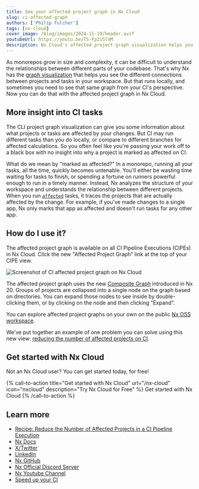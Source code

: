 ```yaml
---
title: See your affected project graph in Nx Cloud
slug: ci-affected-graph
authors: ['Philip Fulcher']
tags: [nx-cloud]
cover_image: /blog/images/2024-11-19/header.avif
youtubeUrl: https://youtu.be/TS-Fp2iSlVM
description: Nx Cloud's affected project graph visualization helps you understand CI impacts on projects and tasks, providing insight into monorepo dependencies.
---
```


As monorepos grow in size and complexity, it can be difficult to understand the relationships between different parts of
your codebase. That's why Nx has the [graph visualization](/features/explore-graph) that helps you see the different
connections between projects and tasks in your workspace. But that runs locally, and sometimes you need to see that same graph from your CI's perspective. Now you can do that with the affected project graph in Nx Cloud.

## More insight into CI tasks

The CLI project graph visualization can give you some information about what projects or tasks are affected by your changes. But
CI may run different tasks than you do locally, or compare to different branches for affected calculations. So you often
feel like you're passing your work off to a black box with no insight into why a project is marked as affected on CI.

What do we mean by "marked as affected?" In a monorepo, running all your tasks, all the time, quickly becomes untenable. You'll either be wasting time waiting for tasks to finish, or spending a fortune on runners powerful enough to run in a timely manner. Instead, Nx analyzes the structure of your workspace and understands the relationship between different projects. When you run [`affected`](/ci/features/affected) tasks, it traces the projects that are actually affected by the change. For example, if you've made changes to a single app, Nx only marks that app as affected and doesn't run tasks for any other app.

## How do I use it?

The affected project graph is available on all CI Pipeline Executions (CIPEs) in Nx Cloud. Click the new "Affected Project Graph" link at the top of your CIPE view.

![Screenshot of CI affected project graph on Nx Cloud](/blog/images/2024-11-19/screenshot.avif)

The affected project graph uses the new [Composite Graph](/features/explore-graph#focusing-on-valuable-projects) introduced in Nx 20.
Groups of projects are collapsed into a single node on the graph based on directories. You can expand those nodes to see
inside by double-clicking them, or by clicking on the node and then clicking "Expand".

You can explore affected project graphs on your own on the
public [Nx OSS workspace](https://staging.nx.app/orgs/62d013d4d26f260059f7765e/workspaces/62d013ea0852fe0a2df74438/overview).

We've put together an example of one problem you can solve using this new view: [reducing the number of affected projects on CI](/ci/recipes/other/cipe-affected-project-graph).

## Get started with Nx Cloud

Not an Nx Cloud user? You can get started today, for free!

{% call-to-action title="Get started with Nx Cloud" url="/nx-cloud" icon="nxcloud" description="Try Nx Cloud for Free" %}
Get started with Nx Cloud
{% /call-to-action %}

## Learn more

- [Recipe: Reduce the Number of Affected Projects in a CI Pipeline Execution](/ci/recipes/other/cipe-affected-project-graph)
- [Nx Docs](/getting-started/intro)
- [X/Twitter](https://x.com/nxdevtools)
- [LinkedIn](https://www.linkedin.com/company/nrwl/)
- [Nx GitHub](https://github.com/nrwl/nx)
- [Nx Official Discord Server](https://go.nx.dev/community)
- [Nx Youtube Channel](https://www.youtube.com/@nxdevtools)
- [Speed up your CI](/nx-cloud)
